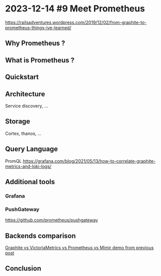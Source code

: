 # 2023-12-14 #9 Meet Prometheus

https://railsadventures.wordpress.com/2019/12/02/from-graphite-to-prometheus-things-ive-learned/

## Why Prometheus ?

## What is Prometheus ?

## Quickstart

## Architecture

Service discovery, ...

## Storage
Cortex, thanos, ...

## Query Language
PromQL
https://grafana.com/blog/2021/05/13/how-to-correlate-graphite-metrics-and-loki-logs/

## Additional tools

### Grafana

### PushGateway
https://github.com/prometheus/pushgateway

## Backends comparison
[Graphite vs VictoriaMetrics vs Prometheus vs Mimir demo from previous post](../2023-11-09_Monotonicity/demo/README.md#datapoints-visualization-comparison)

## Conclusion